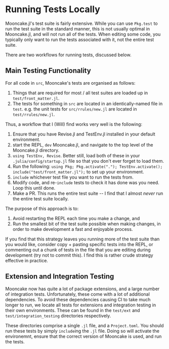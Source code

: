 # Running Tests Locally

Mooncake.jl's test suite is fairly extensive. While you can use `Pkg.test` to run the test suite in the standard manner, this is not usually optimal in Mooncake.jl, and will not run all of the tests. When editing some code, you typically only want to run the tests associated with it, not the entire test suite.

There are two workflows for running tests, discussed below.

## Main Testing Functionality

For all code in `src`, Mooncake's tests are organised as follows:
1. Things that are required for most / all test suites are loaded up in `test/front_matter.jl`.
1. The tests for something in `src` are located in an identically-named file in `test`. e.g. the unit tests for `src/rrules/new.jl` are located in `test/rrules/new.jl`.

Thus, a workflow that I (Will) find works very well is the following:
1. Ensure that you have Revise.jl and TestEnv.jl installed in your default environment.
1. start the REPL, `dev` Mooncake.jl, and navigate to the top level of the Mooncake.jl directory.
1. `using TestEnv, Revise`. Better still, load both of these in your `.julia/config/startup.jl` file so that you don't ever forget to load them.
1. Run the following: `using Pkg; Pkg.activate("."); TestEnv.activate(); include("test/front_matter.jl");` to set up your environment.
1. `include` whichever test file you want to run the tests from.
1. Modify code, and re-`include` tests to check it has done was you need. Loop this until done.
1. Make a PR. This runs the entire test suite -- I find that I almost _never_ run the entire test suite locally.

The purpose of this approach is to:
1. Avoid restarting the REPL each time you make a change, and
2. Run the smallest bit of the test suite possible when making changes, in order to make development a fast and enjoyable process.

If you find that this strategy leaves you running more of the test suite than you would like, consider copy + pasting specific tests into the REPL, or commenting out a chunk of tests in the file that you are editing during development (try not to commit this).
I find this is rather crude strategy effective in practice.

## Extension and Integration Testing

Mooncake now has quite a lot of package extensions, and a large number of integration tests.
Unfortunately, these come with a lot of additional dependencies.
To avoid these dependencies causing CI to take much longer to run, we locate all tests for extensions and integration testing in their own environments. These can be found in the `test/ext` and `test/integration_testing` directories respectively.

These directories comprise a single `.jl` file, and a `Project.toml`.
You should run these tests by simply `include`ing the `.jl` file. Doing so will activate the environemnt, ensure that the correct version of Mooncake is used, and run the tests.
